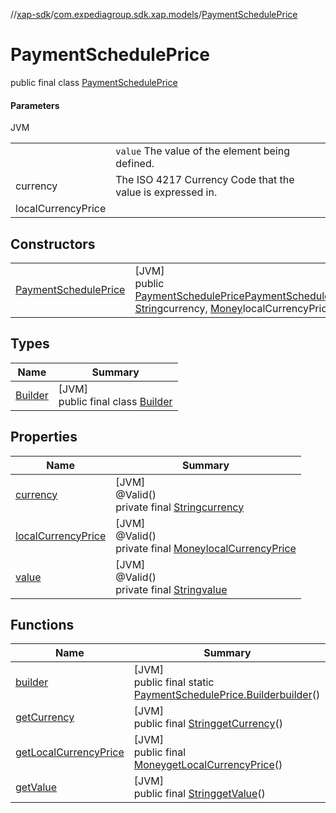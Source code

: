//[xap-sdk](../../../index.md)/[com.expediagroup.sdk.xap.models](../index.md)/[PaymentSchedulePrice](index.md)

# PaymentSchedulePrice

public final class [PaymentSchedulePrice](index.md)

#### Parameters

JVM

| | |
|---|---|
|  | `value` The value of the element being defined. |
| currency | The ISO 4217 Currency Code that the value is expressed in. |
| localCurrencyPrice |

## Constructors

| | |
|---|---|
| [PaymentSchedulePrice](-payment-schedule-price.md) | [JVM]<br>public [PaymentSchedulePrice](index.md)[PaymentSchedulePrice](-payment-schedule-price.md)([String](https://docs.oracle.com/javase/8/docs/api/java/lang/String.html)value, [String](https://docs.oracle.com/javase/8/docs/api/java/lang/String.html)currency, [Money](../-money/index.md)localCurrencyPrice) |

## Types

| Name | Summary |
|---|---|
| [Builder](-builder/index.md) | [JVM]<br>public final class [Builder](-builder/index.md) |

## Properties

| Name | Summary |
|---|---|
| [currency](index.md#-2054298883%2FProperties%2F699445674) | [JVM]<br>@Valid()<br>private final [String](https://docs.oracle.com/javase/8/docs/api/java/lang/String.html)[currency](index.md#-2054298883%2FProperties%2F699445674) |
| [localCurrencyPrice](index.md#1640715073%2FProperties%2F699445674) | [JVM]<br>@Valid()<br>private final [Money](../-money/index.md)[localCurrencyPrice](index.md#1640715073%2FProperties%2F699445674) |
| [value](index.md#1114558171%2FProperties%2F699445674) | [JVM]<br>@Valid()<br>private final [String](https://docs.oracle.com/javase/8/docs/api/java/lang/String.html)[value](index.md#1114558171%2FProperties%2F699445674) |

## Functions

| Name | Summary |
|---|---|
| [builder](builder.md) | [JVM]<br>public final static [PaymentSchedulePrice.Builder](-builder/index.md)[builder](builder.md)() |
| [getCurrency](get-currency.md) | [JVM]<br>public final [String](https://docs.oracle.com/javase/8/docs/api/java/lang/String.html)[getCurrency](get-currency.md)() |
| [getLocalCurrencyPrice](get-local-currency-price.md) | [JVM]<br>public final [Money](../-money/index.md)[getLocalCurrencyPrice](get-local-currency-price.md)() |
| [getValue](get-value.md) | [JVM]<br>public final [String](https://docs.oracle.com/javase/8/docs/api/java/lang/String.html)[getValue](get-value.md)() |
